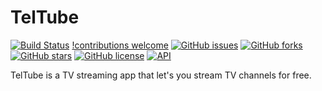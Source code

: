 # TelTube
[![Build Status](https://travis-ci.org/TurboProgramming/TelTube.svg?branch=master)](https://travis-ci.org/TurboProgramming/TelTube)
[!contributions welcome](https://img.shields.io/badge/contributions-welcome-brightgreen.svg?style=flat)
[![GitHub issues](https://img.shields.io/github/issues/TurboProgramming/TelTube.svg)](https://github.com/TurboProgramming/TelTube/issues)
[![GitHub forks](https://img.shields.io/github/forks/TurboProgramming/TelTube.svg)](https://github.com/TurboProgramming/TelTube/network)
[![GitHub stars](https://img.shields.io/github/stars/TurboProgramming/TelTube.svg)](https://github.com/TurboProgramming/TelTube/stargazers)
[![GitHub license](https://img.shields.io/badge/license-MIT-blue.svg)](https://raw.githubusercontent.com/TurboProgramming/TelTube/master/LICENSE)
[![API](https://img.shields.io/badge/API-21%2B-brightgreen.svg?style=flat)](https://android-arsenal.com/api?level=21)

TelTube is a TV streaming app that let's you stream TV channels for free.
